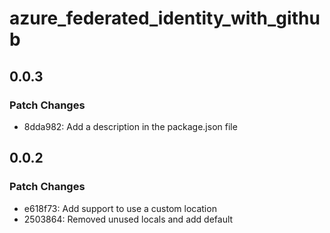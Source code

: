 # azure_federated_identity_with_github

## 0.0.3

### Patch Changes

- 8dda982: Add a description in the package.json file

## 0.0.2

### Patch Changes

- e618f73: Add support to use a custom location
- 2503864: Removed unused locals and add default
